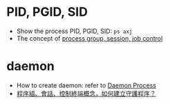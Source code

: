 # PID, PGID, SID
* Show the process PID, PGID, SID: `ps axj`
* The concept of [process group, session, job control](http://epaper.gotop.com.tw/PDFSample/AXP015900.pdf) 

# daemon
* How to create daemon: refer to [Daemon Process](https://www.kawabangga.com/posts/3849)
* [程序組、會話、控制終端概念，如何建立守護程序？](https://www.gushiciku.cn/pl/puLL/zh-tw)

